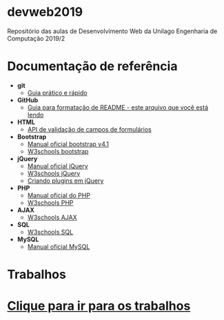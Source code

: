 # devweb2019
Repositório das aulas de Desenvolvimento Web da Unilago Engenharia de Computação 2019/2

# Documentação de referência
- **git**
  - [Guia prático e rápido](https://rogerdudler.github.io/git-guide/index.pt_BR.html)
- **GitHub**
  - [Guia para formatação de README - este arquivo que você está lendo](https://help.github.com/en/articles/basic-writing-and-formatting-syntax)
- **HTML**
  - [API de validação de campos de formulários](https://html.spec.whatwg.org/multipage/form-control-infrastructure.html#the-constraint-validation-api)
- **Bootstrap** 
  - [Manual oficial bootstrap v4.1](https://getbootstrap.com/docs/4.1/getting-started/introduction/)
  - [W3schools bootstrap](https://www.w3schools.com/bootstrap/)
- **jQuery**
  - [Manual oficial jQuery](https://api.jquery.com/)
  - [W3schools jQuery](https://www.w3schools.com/jquery/)
  - [Criando plugins em jQuery](https://www.codigofonte.com.br/artigos/aprenda-a-criar-seu-proprio-plugin-no-jquery)
- **PHP** 
  - [Manual oficial do PHP](https://www.php.net/manual/pt_BR/getting-started.php)
  - [W3schools PHP](https://www.w3schools.com/php/)
- **AJAX**
  - [W3schools AJAX](https://www.w3schools.com/xml/ajax_intro.asp)
- **SQL**
  - [W3schools SQL](https://www.w3schools.com/sql/)
- **MySQL**
  - [Manual oficial MySQL](https://www.mysql.com/)

# Trabalhos
# [Clique para ir para os trabalhos](https://github.com/leoapsilva/devweb2019/blob/master/Laboratorio/README.md)

